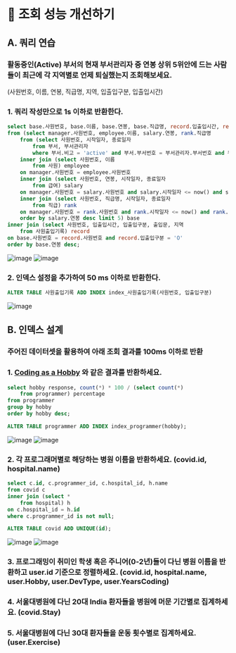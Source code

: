 # 🚀 조회 성능 개선하기

## A. 쿼리 연습

### 활동중인(Active) 부서의 현재 부서관리자 중 연봉 상위 5위안에 드는 사람들이 최근에 각 지역별로 언제 퇴실했는지 조회해보세요.
(사원번호, 이름, 연봉, 직급명, 지역, 입출입구분, 입출입시간)

### 1. 쿼리 작성만으로 1s 이하로 반환한다.
``` sql
select base.사원번호, base.이름, base.연봉, base.직급명, record.입출입시간, record.지역, record.입출입구분
from (select manager.사원번호, employee.이름, salary.연봉, rank.직급명
	from (select 사원번호, 시작일자, 종료일자
		from 부서, 부서관리자
		where 부서.비고 = 'active' and 부서.부서번호 = 부서관리자.부서번호 and 부서관리자.시작일자 <= now() and 부서관리자.종료일자 >= now()) manager
	inner join (select 사원번호, 이름 
		from 사원) employee
	on manager.사원번호 = employee.사원번호
	inner join (select 사원번호, 연봉, 시작일자, 종료일자 
		from 급여) salary
	on manager.사원번호 = salary.사원번호 and salary.시작일자 <= now() and salary.종료일자 >= now()
	inner join (select 사원번호, 직급명, 시작일자, 종료일자 
		from 직급) rank
	on manager.사원번호 = rank.사원번호 and rank.시작일자 <= now() and rank.종료일자 >= now()
	order by salary.연봉 desc limit 5) base
inner join (select 사원번호, 입출입시간, 입출입구분, 출입문, 지역 
	from 사원출입기록) record
on base.사원번호 = record.사원번호 and record.입출입구분 = 'O'
order by base.연봉 desc;
```
![image](https://user-images.githubusercontent.com/66653739/137673293-152442ea-8596-4a90-96c1-322152396ae6.png)
![image](https://user-images.githubusercontent.com/66653739/137673345-3fa42800-b1bb-4726-bf22-82a9135a0f59.png)

### 2. 인덱스 설정을 추가하여 50 ms 이하로 반환한다.
``` sql
ALTER TABLE 사원출입기록 ADD INDEX index_사원출입기록(사원번호, 입출입구분)
```
![image](https://user-images.githubusercontent.com/66653739/137674518-24b34bc6-1ed9-4aba-b59a-c84b09ff60a7.png)


## B. 인덱스 설계

### 주어진 데이터셋을 활용하여 아래 조회 결과를 100ms 이하로 반환

### 1. [Coding as a  Hobby](https://insights.stackoverflow.com/survey/2018#developer-profile-_-coding-as-a-hobby) 와 같은 결과를 반환하세요.
``` sql
select hobby response, count(*) * 100 / (select count(*) 
	from programmer) percentage
from programmer
group by hobby
order by hobby desc;

ALTER TABLE programmer ADD INDEX index_programmer(hobby);
```
![image](https://user-images.githubusercontent.com/66653739/137677478-bd2adfe7-3165-46a7-97b3-c84dbcaf4ef6.png)
![image](https://user-images.githubusercontent.com/66653739/137677512-9146d3d7-08f1-40d8-9a4d-9d32250a29c2.png)


### 2. 각 프로그래머별로 해당하는 병원 이름을 반환하세요.  (covid.id, hospital.name)
``` sql
select c.id, c.programmer_id, c.hospital_id, h.name
from covid c
inner join (select * 
	from hospital) h
on c.hospital_id = h.id
where c.programmer_id is not null;

ALTER TABLE covid ADD UNIQUE(id);
```
![image](https://user-images.githubusercontent.com/66653739/137678711-f80afd43-6326-4d12-ad9f-6b4130e2b2be.png)
![image](https://user-images.githubusercontent.com/66653739/137678734-ce733443-e1b3-4315-9a48-d5ffdd71f58d.png)


### 3. 프로그래밍이 취미인 학생 혹은 주니어(0-2년)들이 다닌 병원 이름을 반환하고 user.id 기준으로 정렬하세요. (covid.id, hospital.name, user.Hobby, user.DevType, user.YearsCoding)

### 4. 서울대병원에 다닌 20대 India 환자들을 병원에 머문 기간별로 집계하세요. (covid.Stay)

### 5. 서울대병원에 다닌 30대 환자들을 운동 횟수별로 집계하세요. (user.Exercise)
